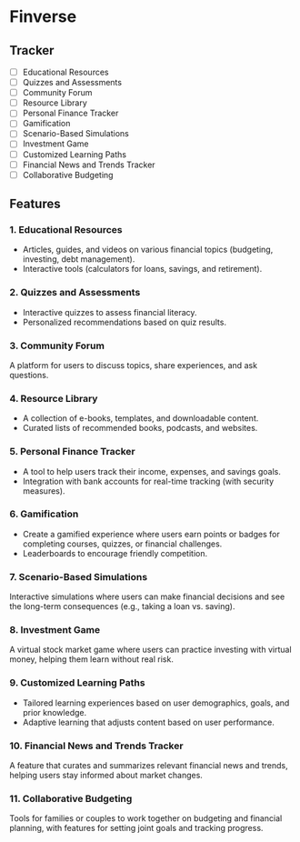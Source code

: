 # Finverse

## Tracker
- [ ] Educational Resources
- [ ] Quizzes and Assessments
- [ ] Community Forum
- [ ] Resource Library
- [ ] Personal Finance Tracker
- [ ] Gamification
- [ ] Scenario-Based Simulations
- [ ] Investment Game
- [ ] Customized Learning Paths
- [ ] Financial News and Trends Tracker
- [ ] Collaborative Budgeting

## Features

### 1. Educational Resources
* Articles, guides, and videos on various financial topics (budgeting, investing, debt management).
* Interactive tools (calculators for loans, savings, and retirement).

### 2. Quizzes and Assessments
* Interactive quizzes to assess financial literacy.
* Personalized recommendations based on quiz results.

### 3. Community Forum
A platform for users to discuss topics, share experiences, and ask questions.

### 4. Resource Library
* A collection of e-books, templates, and downloadable content.
* Curated lists of recommended books, podcasts, and websites.

### 5. Personal Finance Tracker
* A tool to help users track their income, expenses, and savings goals.
* Integration with bank accounts for real-time tracking (with security measures).

### 6. Gamification
* Create a gamified experience where users earn points or badges for completing courses, quizzes, or financial challenges.
* Leaderboards to encourage friendly competition.

### 7. Scenario-Based Simulations
Interactive simulations where users can make financial decisions and see the long-term consequences (e.g., taking a loan vs. saving).

### 8. Investment Game
A virtual stock market game where users can practice investing with virtual money, helping them learn without real risk.

### 9. Customized Learning Paths
* Tailored learning experiences based on user demographics, goals, and prior knowledge.
* Adaptive learning that adjusts content based on user performance.

### 10. Financial News and Trends Tracker
A feature that curates and summarizes relevant financial news and trends, helping users stay informed about market changes.

### 11. Collaborative Budgeting
Tools for families or couples to work together on budgeting and financial planning, with features for setting joint goals and tracking progress.
